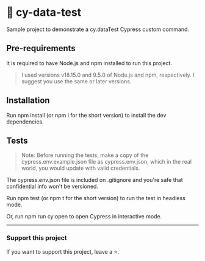 # 💚 cy-data-test
Sample project to demonstrate a cy.dataTest Cypress custom command.

## Pre-requirements
It is required to have Node.js and npm installed to run this project.

> I used versions v18.15.0 and 9.5.0 of Node.js and npm, respectively. I suggest you use the same or later versions.

## Installation
Run npm install (or npm i for the short version) to install the dev dependencies.

## Tests
> Note: Before running the tests, make a copy of the cypress.env.example.json file as cypress.env.json, which in the real world, you would update with valid credentials.

The cypress.env.json file is included on .gitignore and you're safe that confidential info won't be versioned.

Run npm test (or npm t for the short version) to run the test in headless mode.

Or, run npm run cy:open to open Cypress in interactive mode.
___
### Support this project
If you want to support this project, leave a ⭐.
